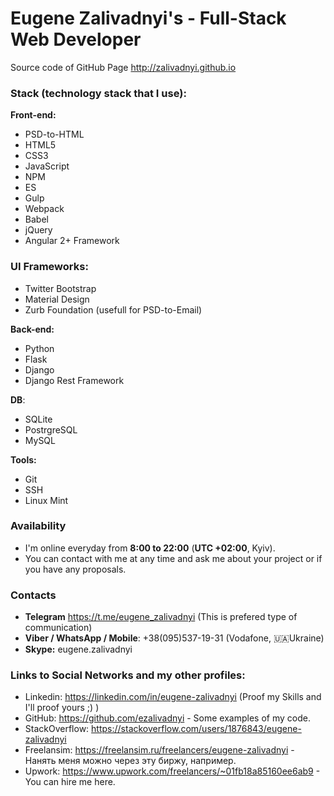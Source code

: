 # Eugene Zalivadnyi's - Full-Stack Web Developer
Source code of GitHub Page http://zalivadnyi.github.io

### Stack (technology stack that I use):
**Front-end:**
+ PSD-to-HTML
+ HTML5
+ CSS3
+ JavaScript
+ NPM
+ ES
+ Gulp
+ Webpack
+ Babel
+ jQuery
+ Angular 2+ Framework
### UI Frameworks:
+ Twitter Bootstrap
+ Material Design
+ Zurb Foundation (usefull for PSD-to-Email)

**Back-end:**
+ Python
+ Flask
+ Django
+ Django Rest Framework

**DB**:
+ SQLite
+ PostrgreSQL
+ MySQL

**Tools:**
+ Git
+ SSH
+ Linux Mint

### Availability
+ I'm online everyday from **8:00 to 22:00** (**UTC +02:00**, Kyiv).
+ You can contact with me at any time and ask me about your project or if you have any proposals.

### Contacts
+ **Telegram** https://t.me/eugene_zalivadnyi (This is prefered type of communication)
+ **Viber / WhatsApp / Mobile**: +38(095)537-19-31 (Vodafone, 🇺🇦Ukraine)
+ **Skype:** eugene.zalivadnyi

### Links to Social Networks and my other profiles:
+ Linkedin: https://linkedin.com/in/eugene-zalivadnyi (Proof my Skills and I'll proof yours ;) )
+ GitHub: https://github.com/ezalivadnyi - Some examples of my code.
+ StackOverflow: https://stackoverflow.com/users/1876843/eugene-zalivadnyi
+ Freelansim: https://freelansim.ru/freelancers/eugene-zalivadnyi - Нанять меня можно через эту биржу, например.
+ Upwork: https://www.upwork.com/freelancers/~01fb18a85160ee6ab9 - You can hire me here.

